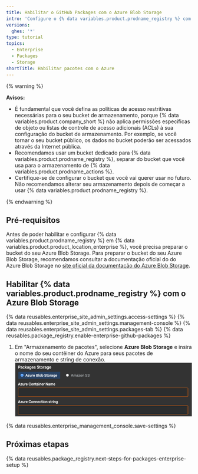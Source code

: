 ```yaml
---
title: Habilitar o GitHub Packages com o Azure Blob Storage
intro: 'Configure o {% data variables.product.prodname_registry %} com o Azure Blob Storage como seu armazenamento externo.'
versions:
  ghes: '*'
type: tutorial
topics:
  - Enterprise
  - Packages
  - Storage
shortTitle: Habilitar pacotes com o Azure
---
```


{% warning %}

**Avisos:**
- É fundamental que você defina as políticas de acesso restritivas necessárias para o seu bucket de armazenamento, porque {% data variables.product.company_short %} não aplica permissões específicas de objeto ou listas de controle de acesso adicionais (ACLs) à sua configuração do bucket de armazenamento. Por exemplo, se você tornar o seu bucket público, os dados no bucket poderão ser acessados através da Internet pública.
- Recomendamos usar um bucket dedicado para {% data variables.product.prodname_registry %}, separar do bucket que você usa para o armazenamento de {% data variables.product.prodname_actions %}.
- Certifique-se de configurar o bucket que você vai querer usar no futuro. Não recomendamos alterar seu armazenamento depois de começar a usar {% data variables.product.prodname_registry %}.

{% endwarning %}

## Pré-requisitos

Antes de poder habilitar e configurar {% data variables.product.prodname_registry %} em {% data variables.product.product_location_enterprise %}, você precisa preparar o bucket do seu Azure Blob Storage. Para preparar o bucket do seu Azure Blob Storage, recomendamos consultar a documentação oficial do do Azure Blob Storage no [site oficial da documentação do Azure Blob Storage](https://docs.microsoft.com/en-us/azure/storage/blobs/).

## Habilitar {% data variables.product.prodname_registry %} com o Azure Blob Storage

{% data reusables.enterprise_site_admin_settings.access-settings %}
{% data reusables.enterprise_site_admin_settings.management-console %}
{% data reusables.enterprise_site_admin_settings.packages-tab %}
{% data reusables.package_registry.enable-enterprise-github-packages %}
1. Em "Armazenamento de pacotes", selecione **Azure Blob Storage** e insira o nome do seu contêiner do Azure para seus pacotes de armazenamento e string de conexão. ![Nome do contêiner do Azure Blob Storage e caixas de string de conexão](/assets/images/help/package-registry/azure-blob-storage-settings.png)

{% data reusables.enterprise_management_console.save-settings %}

## Próximas etapas

{% data reusables.package_registry.next-steps-for-packages-enterprise-setup %}
